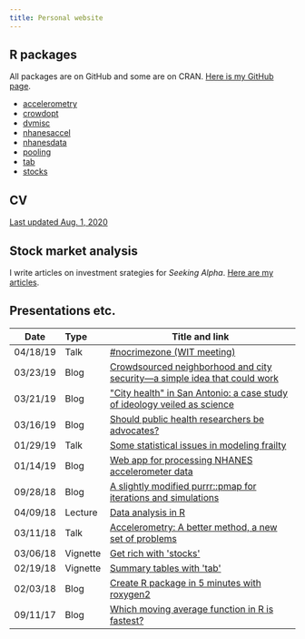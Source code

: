 ```yaml
---
title: Personal website
---
```


## R packages

All packages are on GitHub and some are on CRAN. [Here is my GitHub page](https://github.com/vandomed).

* [accelerometry](https://cran.r-project.org/web/packages/accelerometry/index.html) <br>
* [crowdopt](https://github.com/vandomed/crowdopt) <br>
* [dvmisc](https://cran.r-project.org/web/packages/dvmisc/index.html) <br>
* [nhanesaccel](https://github.com/vandomed/nhanesaccel) <br>
* [nhanesdata](https://github.com/vandomed/nhanesdata) <br>
* [pooling](https://cran.r-project.org/web/packages/pooling/index.html) <br>
* [tab](https://cran.r-project.org/web/packages/tab/index.html) <br>
* [stocks](https://cran.r-project.org/web/packages/stocks/index.html) <br>

## CV

[Last updated Aug. 1, 2020](https://vandomed.github.io/dane-vandomelen-cv-2020-08-01.html)

## Stock market analysis

I write articles on investment srategies for *Seeking Alpha*. [Here are my articles](https://seekingalpha.com/author/dane-van-domelen/articles#articles).

## Presentations etc.

Date     | Type     | Title and link
---      | :---     | ---
04/18/19 | Talk     | [#nocrimezone (WIT meeting)](vandomed.github.io/wit_nocrimezone_4_18_19.html)
03/23/19 | Blog     | [Crowdsourced neighborhood and city security&mdash;a simple idea that could work](https://medium.com/@vandomed/crowdsourced-neighborhood-and-city-security-a-simple-idea-that-could-work-84957edb69da)
03/21/19 | Blog     | ["City health" in San Antonio: a case study of ideology veiled as science](https://medium.com/@vandomed/city-health-in-san-antonio-a-case-study-of-ideology-veiled-as-science-878fd33ad462)
03/16/19 | Blog     | [Should public health researchers be advocates?](vandomed.github.io/publichealth_advocates.html)
01/29/19 | Talk     | [Some statistical issues in modeling frailty](vandomed.github.io/eba_1_28_19.pdf)
01/14/19 | Blog     | [Web app for processing NHANES accelerometer data](vandomed.github.io/process_nhanes_app.html)
09/28/18 | Blog     | [A slightly modified purrr::pmap for iterations and simulations](https://vandomed.github.io/iterate_9_29_18.html)
04/09/18 | Lecture  | [Data analysis in R](https://vandomed.github.io/analysis_lecture_2018.pdf)
03/11/18 | Talk     | [Accelerometry: A better method, a new set of problems](https://sites.duke.edu/diss2017/files/2017/09/S3B_dane_slides.pdf) 
03/06/18 | Vignette | [Get rich with 'stocks'](https://vandomed.github.io/stocks.html) 
02/19/18 | Vignette | [Summary tables with 'tab'](https://vandomed.github.io/tab.html) 
02/03/18 | Blog     | [Create R package in 5 minutes with roxygen2](https://vandomed.github.io/build_rpackage.html) 
09/11/17 | Blog     | [Which moving average function in R is fastest?](https://vandomed.github.io/moving_averages.html)
